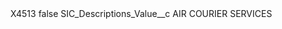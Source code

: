 <?xml version="1.0" encoding="UTF-8"?>
<CustomMetadata xmlns="http://soap.sforce.com/2006/04/metadata" xmlns:xsi="http://www.w3.org/2001/XMLSchema-instance" xmlns:xsd="http://www.w3.org/2001/XMLSchema">
    <label>X4513</label>
    <protected>false</protected>
    <values>
        <field>SIC_Descriptions_Value__c</field>
        <value xsi:type="xsd:string">AIR COURIER SERVICES</value>
    </values>
</CustomMetadata>
